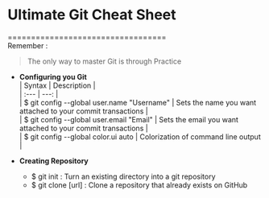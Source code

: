 # Ultimate Git Cheat Sheet
==================================                                             
Remember :
> The only way to master Git is through Practice   

* **Configuring you Git**                                                             
| Syntax | Description |                        
| :--- | ---: |                                                                                
| $ git config --global user.name "Username" | Sets the name you want attached to your commit transactions |          
| $ git config --global user.email "Email" | Sets the email you want attached to your commit transactions |             
| $ git config --global color.ui auto | Colorization of command line output |                                 

	
* **Creating Repository**
	* $ git init : Turn an existing directory into a git repository
	* $ git clone [url] : Clone a repository that already exists on GitHub
